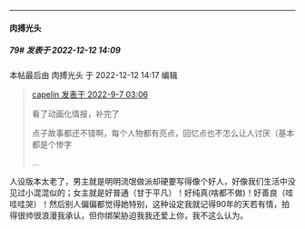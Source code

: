 

*****

####  肉搏光头  
##### 79#       发表于 2022-12-12 14:09

 本帖最后由 肉搏光头 于 2022-12-12 14:17 编辑 
<blockquote><a href="httphttps://bbs.saraba1st.com/2b/forum.php?mod=redirect&amp;goto=findpost&amp;pid=57370062&amp;ptid=1917781" target="_blank">capelin 发表于 2022-9-7 03:06</a>

看了动画化情报，补完了

点子故事都还不错啊，每个人物都有亮点，回忆点也不怎么让人讨厌（基本都是个惨字

 ...</blockquote>
人设版本太老了，男主就是明明流氓做派却硬要写得像个好人，好像我们生活中没见过小混混似的；女主就是好普通（甘于平凡）！好纯真(啥都不做)！好善良（哇哇哇哭）！然后别人偏偏都觉得她特别，这种设定我就记得90年的天若有情，拍得很帅很浪漫我承认，但你绑架胁迫我我还爱上你，我不这么认为。


